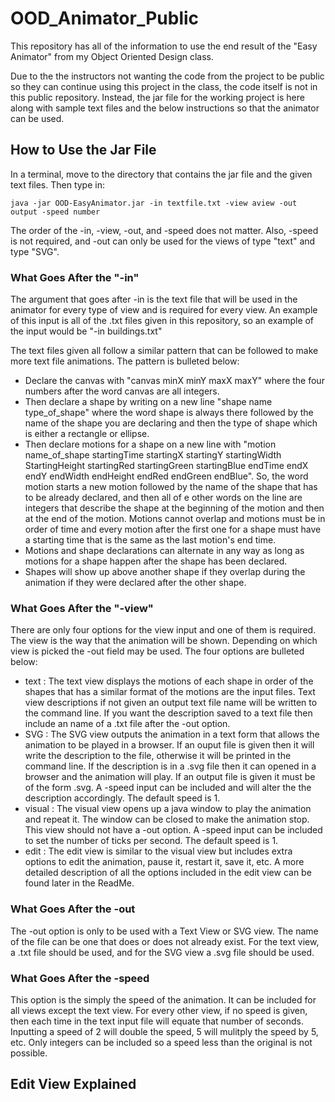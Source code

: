 # OOD_Animator_Public

This repository has all of the information to use the end result of the "Easy Animator" from my Object Oriented Design class.

Due to the the instructors not wanting the code from the project to be public so they can continue using this project in the class, the code itself is not in this public repository. Instead, the jar file for the working project is here along with sample text files and the below instructions so that the animator can be used. 

## How to Use the Jar File 

In a terminal, move to the directory that contains the jar file and the given text files. Then type in:

```
java -jar OOD-EasyAnimator.jar -in textfile.txt -view aview -out output -speed number
``` 

The order of the -in, -view, -out, and -speed does not matter. Also, -speed is not required, and -out can only be used for the views of type "text" and type "SVG". 

### What Goes After the "-in"

  The argument that goes after -in is the text file that will be used in the animator for every type of view and is required for every view. An example of this input is all of the .txt files given in this repository, so an example of the input would be "-in buildings.txt"
  
  The text files given all follow a similar pattern that can be followed to make more text file animations. The pattern is bulleted below:
   
   * Declare the canvas with "canvas minX minY maxX maxY" where the four numbers after the word canvas are all integers. 
   * Then declare a shape by writing on a new line "shape name type_of_shape" where the word shape is always there followed by the name of the shape you are declaring and then the type of shape which is either a rectangle or ellipse. 
   * Then declare motions for a shape on a new line with "motion name_of_shape startingTime startingX startingY startingWidth StartingHeight startingRed startingGreen startingBlue endTime endX endY endWidth endHeight endRed endGreen endBlue". So, the word motion starts a new motion followed by the name of the shape that has to be already declared, and then all of e other words on the line are integers that describe the shape at the beginning of the motion and then at the end of the motion. Motions cannot overlap and motions must be in order of time and every motion after the first one for a shape must have a starting time that is the same as the last motion's end time. 
   * Motions and shape declarations can alternate in any way as long as motions for a shape happen after the shape has been declared. 
   * Shapes will show up above another shape if they overlap during the animation if they were declared after the other shape. 
   
### What Goes After the "-view" 

  There are only four options for the view input and one of them is required. The view is the way that the animation will be shown. Depending on which view is picked the -out field may be used. The four options are bulleted below: 
  
  * text : The text view displays the motions of each shape in order of the shapes that has a similar format of the motions are the input files. Text view descriptions if not given an output text file name will be written to the command line. If you want the description saved to a text file then include an name of a .txt file after the -out option. 
  * SVG : The SVG view outputs the animation in a text form that allows the animation to be played in a browser. If an ouput file is given then it will write the description to the file, otherwise it will be printed in the command line. If the description is in a .svg file then it can opened in a browser and the animation will play. If an output file is given it must be of the form .svg. A -speed input can be included and will alter the the description accordingly. The default speed is 1. 
  * visual : The visual view opens up a java window to play the animation and repeat it. The window can be closed to make the animation stop. This view should not have a -out option. A -speed input can be included to set the number of ticks per second. The default speed is 1. 
  * edit : The edit view is similar to the visual view but includes extra options to edit the animation, pause it, restart it, save it, etc. A more detailed description of all the options included in the edit view can be found later in the ReadMe. 
  
### What Goes After the -out

  The -out option is only to be used with a Text View or SVG view. The name of the file can be one that does or does not already exist. For the text view, a .txt file should be used, and for the SVG view a .svg file should be used. 
  
### What Goes After the -speed

  This option is the simply the speed of the animation. It can be included for all views except the text view. For every other view, if no speed is given, then each time in the text input file will equate that number of seconds. Inputting a speed of 2 will double the speed, 5 will mulitply the speed by 5, etc. Only integers can be included so a speed less than the original is not possible. 
  
## Edit View Explained 
